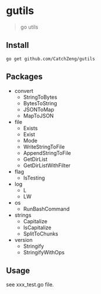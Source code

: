 # gutils

> go utils

## Install

```shell
go get github.com/CatchZeng/gutils
```

## Packages

- convert
  - StringToBytes
  - BytesToString
  - JSONToMap
  - MapToJSON
- file
  - Exists
  - Exist
  - Mode
  - WriteStringToFile
  - AppendStringToFile
  - GetDirList
  - GetDirListWithFilter
- flag
  - IsTesting
- log
  - L
  - LW
- os
  - RunBashCommand
- strings
  - Capitalize
  - IsCapitalize
  - SplitToChunks
- version
  - Stringify
  - StringifyWithOps

## Usage

see xxx_test.go file.
